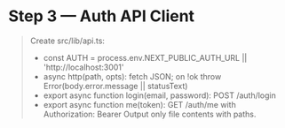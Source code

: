 # Step 3 — Auth API Client

> Create src/lib/api.ts:
> - const AUTH = process.env.NEXT_PUBLIC_AUTH_URL || 'http://localhost:3001'
> - async http(path, opts): fetch JSON; on !ok throw Error(body.error.message || statusText)
> - export async function login(email, password): POST /auth/login
> - export async function me(token): GET /auth/me with Authorization: Bearer <token>
> Output only file contents with paths.
